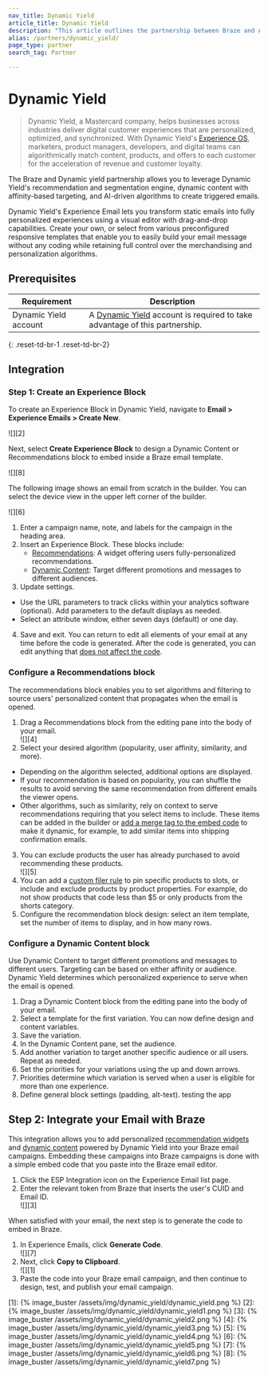 ```yaml
---
nav_title: Dynamic Yield
article_title: Dynamic Yield
description: "This article outlines the partnership between Braze and Ada, an AI-powered platform that automates and personalizes customer interactions. This integration allows you to augment user profiles with data collected from your automated Ada conversations."
alias: /partners/dynamic_yield/
page_type: partner
search_tag: Partner

---
```


# Dynamic Yield

> Dynamic Yield, a Mastercard company, helps businesses across industries deliver digital customer experiences that are personalized, optimized, and synchronized. With Dynamic Yield's [Experience OS](http://www.dynamicyield.com/experience-os), marketers, product managers, developers, and digital teams can algorithmically match content, products, and offers to each customer for the acceleration of revenue and customer loyalty.

The Braze and Dynamic yield partnership allows you to leverage Dynamic Yield's recommendation and segmentation engine, dynamic content with affinity-based targeting, and AI-driven algorithms to create triggered emails.

Dynamic Yield's Experience Email lets you transform static emails into fully personalized experiences using a visual editor with drag-and-drop capabilities. Create your own, or select from various preconfigured responsive templates that enable you to easily build your email message without any coding while retaining full control over the merchandising and personalization algorithms. 

## Prerequisites

| Requirement | Description |
| ----------- | ----------- |
| Dynamic Yield account | A [Dynamic Yield](https://adm.dynamicyield.com/users/sign_in#/r/dashboard) account is required to take advantage of this partnership. |
{: .reset-td-br-1 .reset-td-br-2}

## Integration

### Step 1: Create an Experience Block

To create an Experience Block in Dynamic Yield, navigate to **Email > Experience Emails > Create New**.

![][2]

Next, select **Create Experience Block** to design a Dynamic Content or Recommendations block to embed inside a Braze email template.

![][8]

The following image shows an email from scratch in the builder. You can select the device view in the upper left corner of the builder. 

![][6]

1. Enter a campaign name, note, and labels for the campaign in the heading area.
2. Insert an Experience Block. These blocks include:
	- [Recommendations](https://support.dynamicyield.com/hc/en-us/articles/4404013832465-Experience-Email#h_01FQBRAK3MEJCQ9MVGDZ32RA2T): A widget offering users fully-personalized recommendations.
	- [Dynamic Content](https://support.dynamicyield.com/hc/en-us/articles/4404013832465-Experience-Email#h_01FQBRAZ76DCD881CTC1MCJ2AM): Target different promotions and messages to different audiences.
3. Update settings.
  - Use the URL parameters to track clicks within your analytics software (optional). Add parameters to the default displays as needed.
  - Select an attribute window, either seven days (default) or one day.
4. Save and exit. You can return to edit all elements of your email at any time before the code is generated. After the code is generated, you can edit anything that [does not affect the code](https://support.dynamicyield.com/hc/en-us/articles/4404013832465-Experience-Email#h_01FAZPXB6MH094J1MWS5N86FXH).


### Configure a Recommendations block

The recommendations block enables you to set algorithms and filtering to source users' personalized content that propagates when the email is opened. 

1. Drag a Recommendations block from the editing pane into the body of your email.<br>![][4]
2. Select your desired algorithm (popularity, user affinity, similarity, and more).
  - Depending on the algorithm selected, additional options are displayed. 
  - If your recommendation is based on popularity, you can shuffle the results to avoid serving the same recommendation from different emails the viewer opens.
  - Other algorithms, such as similarity, rely on context to serve recommendations requiring that you select items to include. These items can be added in the builder or [add a merge tag to the embed code](https://support.dynamicyield.com/hc/en-us/articles/4404013832465-Experience-Email#advanced) to make it dynamic, for example, to add similar items into shipping confirmation emails. 
3. You can exclude products the user has already purchased to avoid recommending these products.<br>![][5]
4. You can add a [custom filer rule](https://support.dynamicyield.com/hc/en-us/articles/4404013832465-Experience-Email#h_01FAZP4ZWZX1JJ2SH61MB3HVXD) to pin specific products to slots, or include and exclude products by product properties. For example, do not show products that code less than $5 or only products from the shorts category.
5. Configure the recommendation block design: select an item template, set the number of items to display, and in how many rows. 


### Configure a Dynamic Content block
Use Dynamic Content to target different promotions and messages to different users. Targeting can be based on either affinity or audience. Dynamic Yield determines which personalized experience to serve when the email is opened. 

1. Drag a Dynamic Content block from the editing pane into the body of your email. 
2. Select a template for the first variation. You can now define design and content variables.
3. Save the variation.
4. In the Dynamic Content pane, set the audience.
5. Add another variation to target another specific audience or all users. Repeat as needed.
6. Set the priorities for your variations using the up and down arrows. 
7. Priorities determine which variation is served when a user is eligible for more than one experience.
8. Define general block settings (padding, alt-text). testing the app

## Step 2: Integrate your Email with Braze

This integration allows you to add personalized [recommendation widgets](https://support.dynamicyield.com/hc/en-us/articles/360022547394) and [dynamic content](https://support.dynamicyield.com/hc/en-us/articles/360022547994) powered by Dynamic Yield into your Braze email campaigns. Embedding these campaigns into Braze campaigns is done with a simple embed code that you paste into the Braze email editor.

1. Click the ESP Integration icon on the Experience Email list page.
2. Enter the relevant token from Braze that inserts the user's CUID and Email ID.<br>![][3]
  
When satisfied with your email, the next step is to generate the code to embed in Braze.
1. In Experience Emails, click **Generate Code**. <br>![][7]
2. Next, click **Copy to Clipboard**.<br>![][1]
3. Paste the code into your Braze email campaign, and then continue to design, test, and publish your email campaign.


[1]: {% image_buster /assets/img/dynamic_yield/dynamic_yield.png %}
[2]: {% image_buster /assets/img/dynamic_yield/dynamic_yield1.png %}
[3]: {% image_buster /assets/img/dynamic_yield/dynamic_yield2.png %}
[4]: {% image_buster /assets/img/dynamic_yield/dynamic_yield3.png %}
[5]: {% image_buster /assets/img/dynamic_yield/dynamic_yield4.png %}
[6]: {% image_buster /assets/img/dynamic_yield/dynamic_yield5.png %}
[7]: {% image_buster /assets/img/dynamic_yield/dynamic_yield6.png %}
[8]: {% image_buster /assets/img/dynamic_yield/dynamic_yield7.png %}